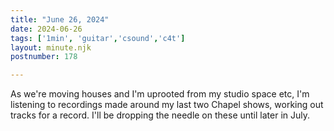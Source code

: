 ```yaml
---
title: "June 26, 2024"
date: 2024-06-26
tags: ['1min', 'guitar','csound','c4t']
layout: minute.njk
postnumber: 178

---
```


As we're moving houses and I'm uprooted from my studio space etc, I'm listening to recordings made around my last two Chapel shows, working out tracks for a record. I'll be dropping the needle on these until later in July.